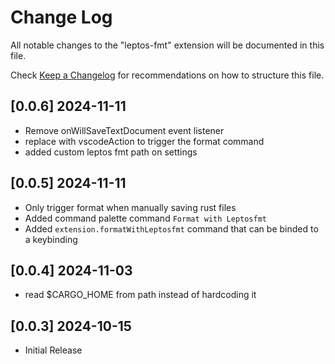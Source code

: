 # Change Log

All notable changes to the "leptos-fmt" extension will be documented in this file.

Check [Keep a Changelog](http://keepachangelog.com/) for recommendations on how to structure this file.

## [0.0.6] 2024-11-11
- Remove onWillSaveTextDocument event listener
- replace with vscodeAction to trigger the format command
- added custom leptos fmt path on settings

## [0.0.5] 2024-11-11
- Only trigger format when manually saving rust files
- Added command palette command `Format with Leptosfmt`
- Added `extension.formatWithLeptosfmt` command that can be binded to a keybinding

## [0.0.4] 2024-11-03
- read $CARGO_HOME from path instead of hardcoding it

## [0.0.3] 2024-10-15

- Initial Release